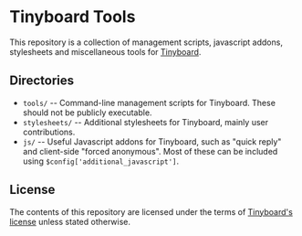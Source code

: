 # Tinyboard Tools
This repository is a collection of management scripts, javascript addons, stylesheets and miscellaneous tools for [Tinyboard](http://github.com/savetheinternet/Tinyboard).

## Directories
*	```tools/``` -- Command-line management scripts for Tinyboard. These should not be publicly executable.
*	```stylesheets/``` -- Additional stylesheets for Tinyboard, mainly user contributions.
*	```js/``` -- Useful Javascript addons for Tinyboard, such as "quick reply" and client-side "forced anonymous". Most of these can be included using ```$config['additional_javascript']```.


## License
The contents of this repository are licensed under the terms of [Tinyboard's license](https://github.com/savetheinternet/Tinyboard/blob/master/LICENSE.md) unless stated otherwise.
